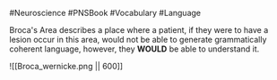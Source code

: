 #Neuroscience #PNSBook #Vocabulary #Language 

Broca's Area describes a place where a patient, if they were to have a lesion occur in this area, would not be able to generate grammatically coherent language, however, they **WOULD** be able to understand it.

![[Broca_wernicke.png || 600]]